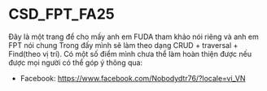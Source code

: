 # CSD_FPT_FA25
Đây là một trang để cho mấy anh em FUDA tham khảo nói riêng và anh em FPT nói chung 
Trong đấy mình sẽ làm theo dạng CRUD + traversal + Find(theo vị trí). 
Có một số điểm mình chưa thể làm hoàn thiện được nếu được mọi người có thể góp ý thông qua:
- Facebook: https://www.facebook.com/Nobodydtr76/?locale=vi_VN
